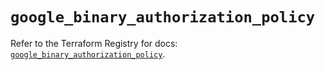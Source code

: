 # `google_binary_authorization_policy`

Refer to the Terraform Registry for docs: [`google_binary_authorization_policy`](https://registry.terraform.io/providers/hashicorp/google/6.6.0/docs/resources/binary_authorization_policy).
